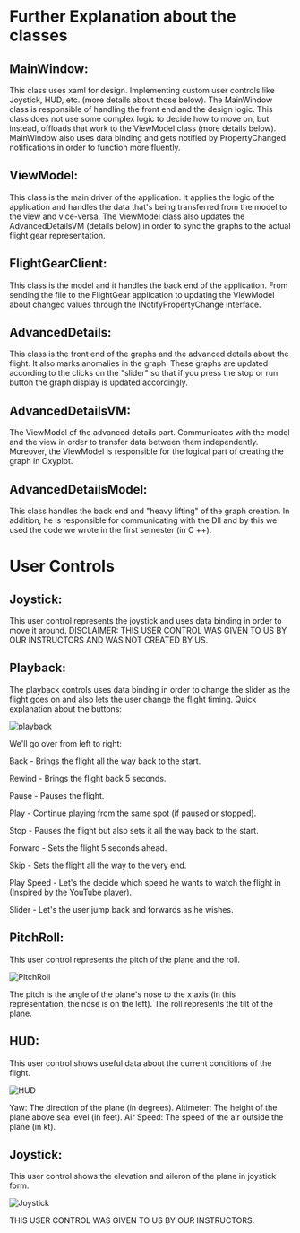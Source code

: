# Further Explanation about the classes

## MainWindow:
This class uses xaml for design. Implementing custom user controls like Joystick, HUD, etc. (more details about those below).
The MainWindow class is responsible of handling the front end and the design logic.
This class does not use some complex logic to decide how to move on, but instead, offloads that work to the ViewModel class (more details below).
MainWindow also uses data binding and gets notified by PropertyChanged notifications in order to function more fluently.

## ViewModel:
This class is the main driver of the application. It applies the logic of the application and handles the data that's being transferred from the model to the view and vice-versa.
The ViewModel class also updates the AdvancedDetailsVM (details below) in order to sync the graphs to the actual flight gear representation.

## FlightGearClient:
This class is the model and it handles the back end of the application. From sending the file to the FlightGear application to updating the ViewModel about changed values through the INotifyPropertyChange interface.

## AdvancedDetails:
This class is the front end of the graphs and the advanced details about the flight. It also marks anomalies in the graph.
These graphs are updated according to the clicks on the "slider" so that if you press the stop or run button the graph display is updated accordingly.

## AdvancedDetailsVM:
The ViewModel of the advanced details part. Communicates with the model and the view in order to transfer data between them independently.
Moreover, the ViewModel is responsible for the logical part of creating the graph in Oxyplot.

## AdvancedDetailsModel:
This class handles the back end and "heavy lifting" of the graph creation.
In addition, he is responsible for communicating with the Dll and by this we used the code we wrote in the first semester (in C ++).

# User Controls

## Joystick:
This user control represents the joystick and uses data binding in order to move it around.
DISCLAIMER:  THIS USER CONTROL WAS GIVEN TO US BY OUR INSTRUCTORS AND WAS NOT CREATED BY US.

## Playback:
The playback controls uses data binding in order to change the slider as the flight goes on and also lets the user change the flight timing.
Quick explanation about the buttons:

![playback](https://i.imgur.com/UiIB0E1.png)

We'll go over from left to right:

Back - Brings the flight all the way back to the start.

Rewind - Brings the flight back 5 seconds.

Pause - Pauses the flight.

Play - Continue playing from the same spot (if paused or stopped).

Stop - Pauses the flight but also sets it all the way back to the start.

Forward - Sets the flight 5 seconds ahead.

Skip - Sets the flight all the way to the very end.

Play Speed - Let's the decide which speed he wants to watch the flight in (Inspired by the YouTube player).

Slider - Let's the user jump back and forwards as he wishes.

## PitchRoll:
This user control represents the pitch of the plane and the roll.

![PitchRoll](https://i.imgur.com/cZihUAm.png)

The pitch is the angle of the plane's nose to the x axis (in this representation, the nose is on the left).
The roll represents the tilt of the plane.

## HUD:
This user control shows useful data about the current conditions of the flight.

![HUD](https://i.imgur.com/dIqzyo6.png)

Yaw: The direction of the plane (in degrees).
Altimeter: The height of the plane above sea level (in feet).
Air Speed: The speed of the air outside the plane (in kt).

## Joystick:
This user control shows the elevation and aileron of the plane in joystick form.

![Joystick](https://i.imgur.com/svSZ7Xn.png)

THIS USER CONTROL WAS GIVEN TO US BY OUR INSTRUCTORS.

